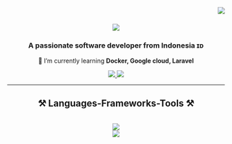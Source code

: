<img align="right" src="https://visitor-badge.laobi.icu/badge?page_id=rim408.rim408" />

<h1 align="center">
    <img src="https://readme-typing-svg.herokuapp.com/?font=Righteous&size=35&center=true&vCenter=true&width=500&height=70&duration=4000&lines=Hi+There!+👋;+I'm+Rimba!;" />
</h1>

<h3 align="center">A passionate software developer from Indonesia ɪᴅ</h3>


<div align="center">
    
 🌱 I’m currently learning **Docker, Google cloud, Laravel**
 
 </div>
 
<div align="center"> 
  <a href="mailto:rimba.sudarmadi@gmail.com">
    <img src="https://img.shields.io/badge/Gmail-333333?style=for-the-badge&logo=gmail&logoColor=red" />
  </a>
  <a href="https://linkedin.com/in/rimba-sudarmadi" target="_blank">
    <img src="https://img.shields.io/badge/LinkedIn-0077B5?style=for-the-badge&logo=linkedin&logoColor=white" target="_blank" />
  </a>
</div>

 <hr/>
 
<h2 align="center">⚒️ Languages-Frameworks-Tools ⚒️</h2>
<br/>
<div align="center">
    <img src="https://skillicons.dev/icons?i=html,css,javascript,bootstrap,vscode,github,figma,git" /><br/>
    <img src="https://skillicons.dev/icons?i=nodejs,express,php,laravel,mysql" /><br>
</div>

<br/>
